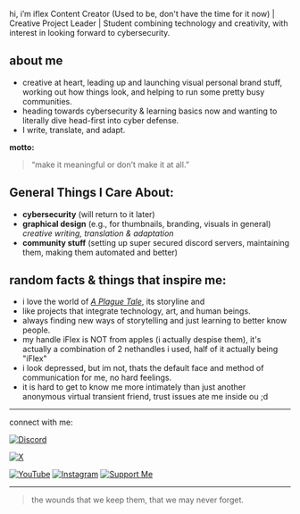 hi, i’m iflex
Content Creator (Used to be, don't have the time for it now) | Creative Project Leader | Student
combining technology and creativity, with interest in looking forward to cybersecurity.

## about me

* creative at heart, leading up and launching visual personal brand stuff, working out how things look, and helping to run some pretty busy communities.
* heading towards cybersecurity & learning basics now and wanting to literally dive head-first into cyber defense.
* I write, translate, and adapt.

**motto:**

> “make it meaningful or don’t make it at all.”

## General Things I Care About:

* **cybersecurity** (will return to it later)
* **graphical design** (e.g., for thumbnails, branding, visuals in general)
  *creative writing, translation & adaptation*
* **community stuff** (setting up super secured discord servers, maintaining them, making them automated and better)

## random facts & things that inspire me:

* i love the world of *[A Plague Tale](https://aplaguetale.qzz.io/)*, its storyline and
* like projects that integrate technology, art, and human beings.
* always finding new ways of storytelling and just learning to better know people.
* my handle iFlex is NOT from apples (i actually despise them), it's actually a combination of 2 nethandles i used, half of it actually being "iFlex"
* i look depressed, but im not, thats the default face and method of communication for me, no hard feelings.
* it is hard to get to know me more intimately than just another anonymous virtual transient friend, trust issues ate me inside ou ;d

---

connect with me:

[![Discord](https://img.shields.io/badge/Discord-5865F2?logo=discord\&logoColor=white)](https://discord.com/invite/cPCEAPhcYy)

[![X](https://img.shields.io/badge/X-000000?logo=x\&logoColor=white)](https://x.com/SaiFlex_1)

[![YouTube](https://img.shields.io/badge/YouTube-FF0000?logo=youtube\&logoColor=white)](https://www.youtube.com/@saiflex) [![Instagram](https://img.shields.io/badge/Instagram-E4405F?logo=instagram\&logoColor=white)](https://www.instagram.com/saiflex.8/) [![Support Me](https://img.shields.io/badge/PayPal-00457C?logo=paypal\&logoColor=white)](https://www.paypal.com/paypalme/iflex8)

---

> the wounds that we keep them, that we may never forget.
